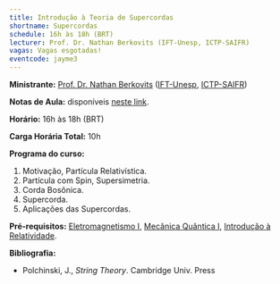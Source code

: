 ```yaml
---
title: Introdução à Teoria de Supercordas
shortname: Supercordas
schedule: 16h às 18h (BRT)
lecturer: Prof. Dr. Nathan Berkovits (IFT-Unesp, ICTP-SAIFR)
vagas: Vagas esgotadas!
eventcode: jayme3
---
```


**Ministrante:** [Prof. Dr. Nathan Berkovits](http://lattes.cnpq.br/7565192274317470) ([IFT-Unesp](https://www.ift.unesp.br/), [ICTP-SAIFR](https://www.ictp-saifr.org/))

**Notas de Aula:** disponíveis [neste link](https://lambdadps.github.io/jayme/2021/pdf/notas_supercordas.pdf).

**Horário:** 16h às 18h (BRT)

**Carga Horária Total:** 10h

**Programa do curso:**



<div style="text-align: justify">
 <ol>
  <li> Motivação, Partícula Relativística.</li>
   <li> Partícula com Spin, Supersimetria. </li>
   <li> Corda Bosônica. </li>
   <li> Supercorda. </li>
    <li> Aplicações das Supercordas. </li>
 </ol>
</div>

**Pré-requisitos:** [Eletromagnetismo I](https://uspdigital.usp.br/jupiterweb/obterDisciplina?nomdis=&sgldis=4302303), [Mecânica Quântica I](https://uspdigital.usp.br/jupiterweb/obterDisciplina?nomdis=&sgldis=4302403),
[Introdução à Relatividade](https://uspdigital.usp.br/jupiterweb/obterDisciplina?nomdis=&sgldis=4300337).

**Bibliografia:**

<div style="text-align: justify">
 <ul>
   <li> Polchinski, J., <i> String Theory</i>. Cambridge Univ. Press</li>
 </ul>
</div>
